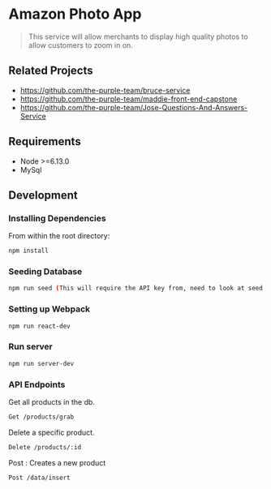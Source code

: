 # Amazon Photo App
>This service will allow merchants to display high quality photos to allow customers to zoom in on.

## Related Projects

  - https://github.com/the-purple-team/bruce-service
  - https://github.com/the-purple-team/maddie-front-end-capstone
  - https://github.com/the-purple-team/Jose-Questions-And-Answers-Service

## Requirements

- Node >=6.13.0
- MySql

## Development

### Installing Dependencies

From within the root directory:

```sh
npm install
```
### Seeding Database
```sh
npm run seed (This will require the API key from, need to look at seed.js to see where to place API key.)
```
### Setting up Webpack

```sh
npm run react-dev
```

### Run server
```sh
npm run server-dev
```

### API Endpoints
Get all products in the db.
```sh
Get /products/grab
```

Delete a specific product.
```sh
Delete /products/:id
```

Post : Creates a new product
```sh
Post /data/insert
```


